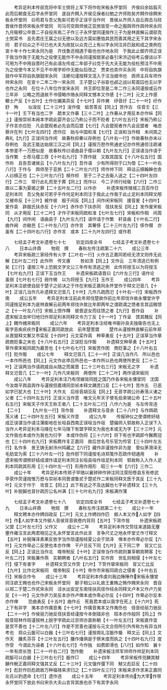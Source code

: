 <!-- { "loadSidebar": true } -->
　　考异足利本传郤克将中军士爕将上军下将作佐宋板永怀堂同　齐侯曰余姑翦灭此而后朝食无后字永怀堂同　遂自齐闗入齐侯见保者曰勉之齐师败矣齐闗作徐闗宋板永怀堂同　曰苟君与吾父免矣可若乎正误乎当作何　晋侯从齐师入自丘舆击马陉晋侯作晋师宋板永怀堂同　司马司空舆师侯正亚旅皆受一命之服舆师作舆帅宋永同　九月衞穆公卒晋二子自役吊焉二子作三子永怀堂同谨按作三子为是林直解云谓郤克士爕栾书　且先君庄王属之曰无徳以及远方莫如惠恤其民而善其用之无下其字宋永同　君子曰众之不可已也大夫为政犹以众克己上有以字永同注非匹敌和成之类例在宣十年十作七宋永同为是　齐伐鲁还相遇于衞也也作地永同　于我此止御齐师正误于我当作我于无能为之役使无能作不中永同谨按居家必备引宋洪迈俗考云俚谈以不可用为不中用自晋时己有此语左传成二年郤子曰克于先大夫无能为役杜预注不中用为之役使今本又不见不中用字却作无能似后改之　贾卖也卖作买永同　中将自执旗鼓作中军将自执旗鼓宋永同　注絶句谨按释文混入于注当细书也　舆师主兵车师作帅宋永同　在宣十二年二作一宋永同　王子楚公子谷臣也邲之战以荀首囚也无以字也作之永同　在位十八年位作宣宋永同　共王即位至是二年二作三永同谨按或云作三年非　公略之而退故不书侵略作赂永同释文憾本又作感【十二叶】元文上作感　轏士产反【十五叶】士作仕媚美异反【十七叶】异作兾　纾音纡【二十一叶】纡作舒　殉
　　似浚反【二十三叶】浚作俊　蛤苦答反【同上】苦作古　任音壬【三十一叶】壬下有当也二字　虣本又作暴【三十二叶】上作暴从才用反本亦作纵【同上】谨按崇祯本阙本字疏此婴齐会公乃称公子而不贬者【六叶左五行】宋板乃称公子作言亦应贬　凡会盟观者必先会而后盟【七行】凡会盟观者作凡会且盟者　唯虑蔡许在列【七叶左四行】虑作应　始与中国和准【七行】正误和当作相　未间周之典礼【九行】正误间当作闲　故春秋抑秦以存例也【八叶右一行】作故春秋亦未以存例也　及武王能达始居江汉之间【同上】谨按万厯作熊通史记亦作熊通但注疏诸本参差不一万厯似是　故春秋传曰语曲县于缨以朝【九叶左九行】正误语当作请于当作繁　士荐马缨三荐【十叶右九行】下荐作就　又取其国宝【十八叶右五行】国作珎　且告吾诸侯云【十八叶左九行】吾作语　少有所得则于口为借【二十一叶右八行】于作与　舆师至于亚旅【二十二叶左六行】师作帅下同　释诂云槙翰榦也舎人曰槙正也【二十三叶左六行】槙作桢　至于二子之去衞人送之【二十四叶左四行】二作三　常行此礼而至于葬【同上】而作以　今二子师行经衞【六行】二作三　故以二事为夏姬之罪【二十五叶左二行】以作亦
　　补遗宋板传陵城三百百作日足利本同　吾父免矣可若乎乎作何足利本同注于我此止作我于此止足利本同释文邴又被命反【十三叶】被作彼　殷于间反【同上】间作闲宋板同　援音爰【十四叶】爰作袁　辟服氏扶赤反【十六叶】赤作亦下扶赤同　茷扶发反【同上】发作废宋板同　从才用反【三十二叶】才作子宋板同疏和准【七叶左七行】宋板和作相　间周【九行】间作闲　语曲县于【九叶左九行】语作请于作繁　轩县曲【十叶右二行】曲作阙　亦敝邑【二十叶左八行】亦作言　其奢侈【二十三叶左九行】侈作僣　亦虽有【二十四叶右六行】亦作言　或本【二十九叶左四行】或作若









　　七经孟子考文补遗卷七十七
　　钦定四库全书
　　七经孟子考文补遗卷七十八
　　日本山井鼎
　　物观　撰
　　春秋左传注疏第二十六
　　成公三年
　　考异宋板疏三家经传有火字【二叶右一行】火作五正嘉同若经无溃文则传无此解【五叶左二行】此作所　传文廧
　　咎如溃【同上】文作云　三年溃逃已有例矣【三行】谨按三年上恐脱文字文公三年传有溃逃之例　此传将授玉以为将授玉【七叶右九行】正误下玉当作王
　　补遗宋板疏语晋曰【六叶左三行】语作论　虽弱【七叶右七行】弱作微　以为将授玉【九行】玉作王
　　成公四年
　　考异足利本注欲使自屈于楚子之前决之于作在宋板正嘉同永怀堂作于释文汜音几【十叶】正误几当作凡补遗释文汜音几【十叶】几作凡疏西汜【十叶右一行】宋板西作南
　　成公五年
　　考异足利本注前此年郑伐楚故作前比年郑伐许故永懐堂许字同谨按足利本为是林直解云前两年郑伐许故比年即两年之谓疏谓之馈者言其运粮馈之【十一叶左八行】宋板上馈作餫　彼晋逆女而往馈之者【九行】晋作自
　　补遗宋板注虫牢归地归作郑足利本同释文令力丁反【十一叶】丁作呈　馈其餽反【同上】餽作媿宋板同
　　成公六年
　　考异足利本注经唯书衞孙良夫独衞告也无上衞字恶疾疢疢作宋板正嘉同疏放此　前年楚晋盟
　　楚作从谨按林直解云前年郑从晋盟释文鄟又市栾反【十四叶】元文栾作脔　种草勇反【十五叶】正误草当作章疏商贬事之末也【十八叶右五行】正误贬当作贩
　　补遗释文种草勇【十五叶】草作章宋板同疏为羸苦也【十七叶右七行】宋板苦作困　商贬事之【十八叶右五行】贬作贩
　　成公七年
　　释文汜音几【二十一叶】正误几当作凡　所以邑也一本作所邑也【同上】元文作此申吕所邑也一本作所以邑也两使所吏反【二十二叶】正误两当作请疏戚自从随之而属晋【二十三叶右三行】宋板无之字
　　补遗释文汜音几【二十一叶】几作凡宋板同　两使所【二十二叶】两作请宋板同
　　成公八年
　　考异足利本注乃有侄娣皆同姓之国乃作各宋板永懐堂同　沈国今汝南平舆县舆作与谨按但嘉靖同崇祯本释文耦苦口反【二十七叶】苦作五　已恶如字已犹大也【三十叶】大作太　后徐音胡豆反【同上】无音字疏公孙寿荡义诸之父者【二十四叶左五行】正误义当作意　唯文元年天子使毛伯来锡公命【二十五叶右五行】宋板天子作天王称王者八【二十五叶左二行】八作六为是　与左传背违【二十】
　　【九叶左一行】背作皆
　　补遗释文与音余【二十八叶】与作舆疏荡义诸【二十四叶左五行】宋板义作意
　　成公九年
　　传报钟仪之使谓修好结成正误谓当作请注蒲衞地在长咺县西南正误咺当作垣　楚偏师入郓故称入正误下入当作人考异足利本马陵在七年马陵下有盟字释文为我也本或无为字【三十三叶】元文作我也本或作为我也为衍字　本或作伪将【三十六叶】将下有也字疏即今獬廌冠也【三十四叶右九行】宋板廌作豸正嘉同　故后世名号乐官为伶官【三十四叶左五行】名作多　景王铸无射泠州鸠藏之【六行】藏作非谨按作非为是　菅似茅滑泽无毛肋宜为索【三十六叶左一行】肋作肕下同谨按毛诗郑笺作忍疏作韧通用
　　补遗宋板传谓修好结成谓作请足利本同注长咺县咺作垣足利本同　郓故称入入作人足利本同疏其形用【三十四叶左一行】形用作用形　昭三十一年【六行】三作二
　　成公十年
　　考异足利本传郑子罕赂以襄钟钟作钟注同注荥阳卷县东有修武亭荥作荧谨按惟万厯与崇祯本同晋谓鲁贰于楚贰作二宋板同释文医于其反【三十九叶】元文于作于　攻音工【同上】此下有达之不及达鍼也七字补遗释文【三十九叶】补脱鍼也音针疏厉公名州满【三十七叶右九行】宋板满作蒲






　　七经孟子考文补遗卷七十八
　　钦定四库全书
　　七经孟子考文补遗卷七十九
　　日本山井鼎
　　物观　撰
　　春秋左传注疏第二十七
　　成公十一年
　　释文聘本亦作娉四政反【二叶】元文上作娉四作匹　鄇人本又作人如字【四叶】作人如字本又作鄇人音侯背音佩卷内背同【五叶】下背作皆
　　补遗宋板疏父盟【三叶左七行】父作又
　　成公十二年
　　考异足利本传交贽往来道路无壅壅作雍注言此两君相见之礼永怀堂言此作此言　言争尺丈之地永怀堂丈作寸释文【五叶】补脱璅泽素果反依字当作琐谨按经夏公会于琐泽　俾本亦作卑必尔反【六叶】元文作卑必二反使也本亦作俾　干户旦反下同【九叶】无下同二字　冐又亡比反【同上】正误比当作北　噬帝制反【十叶】正误帝当作市疏则兼享朝宾聘客【七叶左二行】宋板兼作燕　实朝聘者【八叶右五行】实作宾　世乱则相侵【十叶左七行】侵下有害字
　　补遗释文贽又作贽【六叶】下贽作挚宋板同　冐又亡比反【九叶】比作北宋板同　噬帝制反【十叶】帝作市宋板同疏合之侵害【十叶右五行】宋板合作令
　　成公十三年
　　考异足利本传虔刘我边陲陲作宋板永懐堂同注欲王赐也也作己宋板永怀堂同　献子相公以礼故王重贿之贿作赐宋永同　晋自以郑二于楚二作贰宋永同　泾水出安定东南径扶风径作经永同释文卢本又作卢力吴反【十一叶】元文作庐力吴反本亦作卢俾本或作卑必尔反【十四叶】作卑必尔反本亦作俾
　　恐曲勇反【十五叶】曲作丘　死我君本或以我字在死上【十六叶】死上下有非字　夷本亦作痍音夷【十七叶】作痍音夷本又作夷伤也　径音经丽力驰反【二十一叶】作侯丽力驰反径扶音经谨按今本倒错非也　班本亦作般同【同上】作般音班林作班谨按林上脱字字疏此过京师亦直称朝【十一叶左五行】宋板直作宜　是赏不善也【十二叶左八行】作是不赏善也谨按与元文合但所引外传称为有异当并考也　郑众云脤可以白器【十三叶右七行】谨按周礼注脤作蜃　释文云【同上】文作天　膰炙芬芬【十三叶左五行】膰作燔俱是于祭末度而执之【十四叶右九行】度作受　今谓此为诬者【十六叶右七行】今作独　如费即滑也【八行】如作知　襄十一年有庶长饱【二十一叶右二行】饱作鲍
　　补遗宋板注师军帅师作帅足利本同疏脤可以白器【十三叶右七行】脤作□
　　成公十四年
　　考异宋板传兕觵其觩觵作觥正嘉同释文强其丈反【二十三叶】元文强作彊下同　觩又彪巨反【二十四叶】彪巨作巨彪疏故万种福禄来求归之【二十四叶左三行】宋板来求作求来正嘉同　左氏以豹遗命【七行】遗作违
　　成公十五年
　　考异足利本传向为大宰作带永怀堂同下放此书曰宋杀大夫山言背其族也杀下有其字永同

